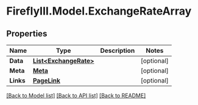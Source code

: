 # FireflyIII.Model.ExchangeRateArray
## Properties

Name | Type | Description | Notes
------------ | ------------- | ------------- | -------------
**Data** | [**List&lt;ExchangeRate&gt;**](ExchangeRate.md) |  | [optional] 
**Meta** | [**Meta**](Meta.md) |  | [optional] 
**Links** | [**PageLink**](PageLink.md) |  | [optional] 

[[Back to Model list]](../README.md#documentation-for-models) [[Back to API list]](../README.md#documentation-for-api-endpoints) [[Back to README]](../README.md)

